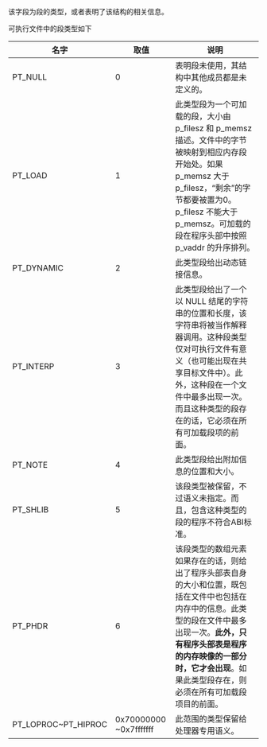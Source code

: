 该字段为段的类型，或者表明了该结构的相关信息。

可执行文件中的段类型如下

| 名字                  | 取值                     | 说明                                                                                                                                                |
| ------------------- | ---------------------- | ------------------------------------------------------------------------------------------------------------------------------------------------- |
| PT_NULL             | 0                      | 表明段未使用，其结构中其他成员都是未定义的。                                                                                                                            |
| PT_LOAD             | 1                      | 此类型段为一个可加载的段，大小由 p_filesz 和 p_memsz 描述。文件中的字节被映射到相应内存段开始处。如果 p_memsz 大于 p_filesz，“剩余”的字节都要被置为0。p_filesz 不能大于 p_memsz。可加载的段在程序头部中按照 p_vaddr 的升序排列。 |
| PT_DYNAMIC          | 2                      | 此类型段给出动态链接信息。                                                                                                                                     |
| PT_INTERP           | 3                      | 此类型段给出了一个以 NULL 结尾的字符串的位置和长度，该字符串将被当作解释器调用。这种段类型仅对可执行文件有意义（也可能出现在共享目标文件中）。此外，这种段在一个文件中最多出现一次。而且这种类型的段存在的话，它必须在所有可加载段项的前面。                         |
| PT_NOTE             | 4                      | 此类型段给出附加信息的位置和大小。                                                                                                                                 |
| PT_SHLIB            | 5                      | 该段类型被保留，不过语义未指定。而且，包含这种类型的段的程序不符合ABI标准。                                                                                                           |
| PT_PHDR             | 6                      | 该段类型的数组元素如果存在的话，则给出了程序头部表自身的大小和位置，既包括在文件中也包括在内存中的信息。此类型的段在文件中最多出现一次。**此外，只有程序头部表是程序的内存映像的一部分时，它才会出现**。如果此类型段存在，则必须在所有可加载段项目的前面。                   |
| PT_LOPROC~PT_HIPROC | 0x70000000 ~0x7fffffff | 此范围的类型保留给处理器专用语义。                                                                                                                                 |
